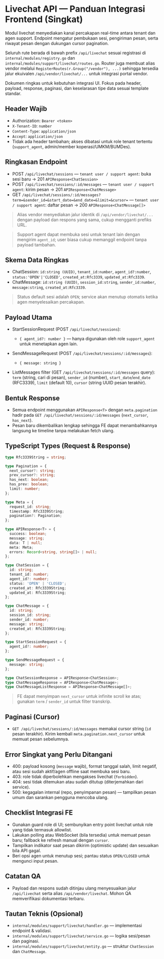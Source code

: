 # Livechat API — Panduan Integrasi Frontend (Singkat)

Modul livechat menyediakan kanal percakapan real-time antara tenant dan agen support. Endpoint mengatur pembukaan sesi, pengiriman pesan, serta riwayat pesan dengan dukungan cursor pagination.

Seluruh rute berada di bawah prefix `/api/livechat` sesuai registrasi di `internal/modules/registry.go` dan `internal/modules/support/livechat/routes.go`. Router juga membuat alias vendor melalui `RegisterRoutes(r.Group("/vendor"), ...)` sehingga tersedia jalur ekuivalen `/api/vendor/livechat/...` untuk integrasi portal vendor.

Dokumen ringkas untuk kebutuhan integrasi UI. Fokus pada header, payload, response, paginasi, dan keselarasan tipe data sesuai template standar.

## Header Wajib

- Authorization: `Bearer <token>`
- `X-Tenant-ID`: `number`
- `Content-Type`: `application/json`
- `Accept`: `application/json`
- Tidak ada header tambahan; akses dibatasi untuk role tenant tertentu (`support_agent`, admin/member koperasi/UMKM/BUMDes).

## Ringkasan Endpoint

- POST `/api/livechat/sessions` — `tenant user / support agent`: buka sesi baru → 201 `APIResponse<ChatSession>`
- POST `/api/livechat/sessions/:id/messages` — `tenant user / support agent`: kirim pesan → 201 `APIResponse<ChatMessage>`
- GET `/api/livechat/sessions/:id/messages?term=&sender_id=&start_date=&end_date=&limit=&cursor=` — `tenant user / support agent`: daftar pesan → 200 `APIResponse<ChatMessage[]>`

> Alias vendor menyediakan jalur identik di `/api/vendor/livechat/...` dengan payload dan respons yang sama, cukup mengganti prefiks URL.

> Support agent dapat membuka sesi untuk tenant lain dengan mengirim `agent_id`; user biasa cukup memanggil endpoint tanpa payload tambahan.

## Skema Data Ringkas

- ChatSession: `id:string (UUID)`, `tenant_id:number`, `agent_id?:number`, `status:'OPEN'|'CLOSED'`, `created_at:Rfc3339`, `updated_at:Rfc3339`.
- ChatMessage: `id:string (UUID)`, `session_id:string`, `sender_id:number`, `message:string`, `created_at:Rfc3339`.

> Status default sesi adalah `OPEN`; service akan menutup otomatis ketika agen menyelesaikan percakapan.

## Payload Utama

- StartSessionRequest (POST `/api/livechat/sessions`):
  - `{ agent_id?: number }` — hanya digunakan oleh role `support_agent` untuk menetapkan agen lain.

- SendMessageRequest (POST `/api/livechat/sessions/:id/messages`):
  - `{ message: string }`

- ListMessages filter (GET `/api/livechat/sessions/:id/messages` query): `term` (string, cari di pesan), `sender_id` (number), `start_date`/`end_date` (RFC3339), `limit` (default 10), `cursor` (string UUID pesan terakhir).

## Bentuk Response

- Semua endpoint menggunakan `APIResponse<T>` dengan `meta.pagination` hadir pada `GET /api/livechat/sessions/:id/messages` (`next_cursor`, `has_next`).
- Pesan baru dikembalikan lengkap sehingga FE dapat menambahkannya langsung ke timeline tanpa melakukan fetch ulang.

## TypeScript Types (Request & Response)

```ts
type Rfc3339String = string;

type Pagination = {
  next_cursor?: string;
  prev_cursor?: string;
  has_next: boolean;
  has_prev: boolean;
  limit: number;
};

type Meta = {
  request_id: string;
  timestamp: Rfc3339String;
  pagination?: Pagination;
};

type APIResponse<T> = {
  success: boolean;
  message: string;
  data: T | null;
  meta: Meta;
  errors: Record<string, string[]> | null;
};

type ChatSession = {
  id: string;
  tenant_id: number;
  agent_id?: number;
  status: 'OPEN' | 'CLOSED';
  created_at: Rfc3339String;
  updated_at: Rfc3339String;
};

type ChatMessage = {
  id: string;
  session_id: string;
  sender_id: number;
  message: string;
  created_at: Rfc3339String;
};

type StartSessionRequest = {
  agent_id?: number;
};

type SendMessageRequest = {
  message: string;
};

type ChatSessionResponse = APIResponse<ChatSession>;
type ChatMessageResponse = APIResponse<ChatMessage>;
type ChatMessageListResponse = APIResponse<ChatMessage[]>;
```

> FE dapat menyimpan `next_cursor` untuk infinite scroll ke atas; gunakan `term` / `sender_id` untuk filter transkrip.

## Paginasi (Cursor)

- `GET /api/livechat/sessions/:id/messages` memakai cursor string (`id` pesan terakhir). Kirim kembali `meta.pagination.next_cursor` untuk memuat pesan sebelumnya.

## Error Singkat yang Perlu Ditangani

- 400: payload kosong (`message` wajib), format tanggal salah, limit negatif, atau sesi sudah aktif/agen offline saat membuka sesi baru.
- 403: role tidak diperbolehkan mengakses livechat (`forbidden`).
- 404: sesi tidak ditemukan atau sudah ditutup (diterjemahkan dari service).
- 500: kegagalan internal (repo, penyimpanan pesan) — tampilkan pesan umum dan sarankan pengguna mencoba ulang.

## Checklist Integrasi FE

- Gunakan guard role di UI; sembunyikan entry point livechat untuk role yang tidak termasuk allowlist.
- Lakukan polling atau WebSocket (bila tersedia) untuk memuat pesan baru; fallback ke refresh manual dengan `cursor`.
- Tampilkan indikator saat pesan dikirim (optimistic update) dan sesuaikan bila API gagal.
- Beri opsi agen untuk menutup sesi; pantau status `OPEN/CLOSED` untuk mengunci input pesan.

## Catatan QA

- Payload dan respons sudah ditinjau ulang menyesuaikan jalur `/api/livechat` serta alias `/api/vendor/livechat`. Mohon QA memverifikasi dokumentasi terbaru.

## Tautan Teknis (Opsional)

- `internal/modules/support/livechat/handler.go` — implementasi endpoint & validasi.
- `internal/modules/support/livechat/service.go` — logika sesi/pesan dan paginasi.
- `internal/modules/support/livechat/entity.go` — struktur `ChatSession` dan `ChatMessage`.
